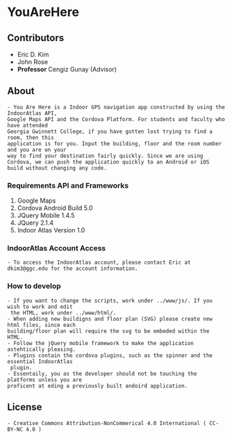 # YouAreHere

## Contributors
- Eric D. Kim
- John Rose
- **Professor** Cengiz Gunay (Advisor)

## About
	- You Are Here is a Indoor GPS navigation app constructed by using the IndoorAtlas API, 
	Google Maps API and the Cordova Platform. For students and faculty who have attended 
	Georgia Gwinnett College, if you have gotten lost trying to find a room, then this 
	application is for you. Input the building, floor and the room number and you are on your 
	way to find your destination fairly quickly. Since we are using Cordova, we can push the application quickly to an Android or iOS build without changing any code. 

### Requirements API and Frameworks
1. Google Maps
2. Cordova
	Android Build 5.0
3. JQuery Mobile 1.4.5
4. JQuery 2.1.4
5. Indoor Atlas Version 1.0

### IndoorAtlas Account Access
	- To access the IndoorAtlas account, please contact Eric at dkim3@ggc.edu for the account information.

### How to develop
	- If you want to change the scripts, work under ../www/js/. If you wish to work and edit
	 the HTML, work under ../www/html/. 
	- When adding new buildigns and floor plan (SVG) please create new html files, since each 
	building/floor plan will require the svg to be embeded within the HTML.
	- Follow the jQuery mobile framework to make the application astehtically pleasing.
	- Plugins contain the cordova plugins, such as the spinner and the essential IndoorAtlas
	 plugin. 
	- Essentaily, you as the developer should not be touching the platforms unless you are 
	proficent at eding a previously built andoird application. 

## License
	- Creative Commons Attribution-NonCommerical 4.0 International ( CC-BY-NC 4.0 )

 
	

